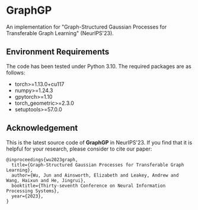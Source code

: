 # GraphGP
An implementation for "Graph-Structured Gaussian Processes for Transferable Graph Learning" (NeurIPS'23).

## Environment Requirements
The code has been tested under Python 3.10. The required packages are as follows:
* torch>=1.13.0+cu117
* numpy>=1.24.3
* gpytorch>=1.10
* torch_geometric>=2.3.0
* setuptools>=57.0.0

## Acknowledgement
This is the latest source code of **GraphGP** in NeurIPS'23. If you find that it is helpful for your research, please consider to cite our paper:

```
@inproceedings{wu2023graph,
  title={Graph-Structured Gaussian Processes for Transferable Graph Learning},
  author={Wu, Jun and Ainsworth, Elizabeth and Leakey, Andrew and Wang, Haixun and He, Jingrui},
  booktitle={Thirty-seventh Conference on Neural Information Processing Systems},
  year={2023},
}
```
